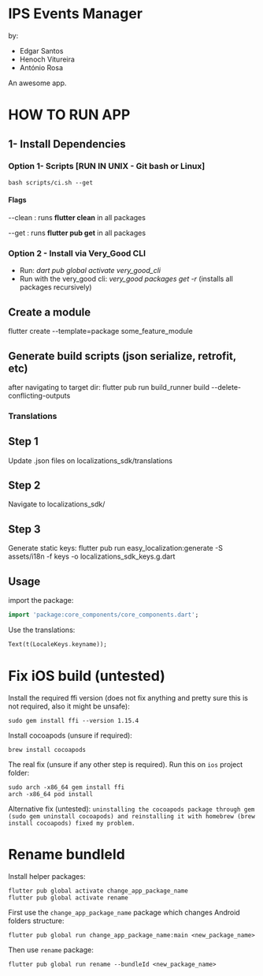 # IPS Events Manager

by: 
 - Edgar Santos
 - Henoch Vitureira
 - António Rosa

An awesome app.

# HOW TO RUN APP

## 1- Install Dependencies

### Option 1- Scripts [RUN IN UNIX - Git bash or Linux]

```shell
bash scripts/ci.sh --get
```
#### Flags

--clean : runs <b>flutter clean</b> in all packages

--get : runs <b>flutter pub get</b> in all packages

### Option 2 - Install via Very_Good CLI

- Run: *dart pub global activate very_good_cli*
- Run with the very_good cli: *very_good packages get -r* (installs all packages recursively)





## Create a module

flutter create --template=package some_feature_module

## Generate build scripts (json serialize, retrofit, etc)

after navigating to target dir:
flutter pub run build_runner build --delete-conflicting-outputs

### Translations

## Step 1

Update .json files on localizations_sdk/translations

## Step 2

Navigate to localizations_sdk/

## Step 3

Generate static keys:
flutter pub run easy_localization:generate -S assets/i18n -f keys -o localizations_sdk_keys.g.dart

## Usage

import the package:

```dart
import 'package:core_components/core_components.dart';
```

Use the translations:

```dart
Text(t(LocaleKeys.keyname));
```

# Fix iOS build (untested)

Install the required ffi version (does not fix anything and pretty sure this is not required, also it might be unsafe):

```shell
sudo gem install ffi --version 1.15.4
```

Install cocoapods (unsure if required):

```shell
brew install cocoapods
```

The real fix (unsure if any other step is required).
Run this on `ios` project folder:

```shell
sudo arch -x86_64 gem install ffi
arch -x86_64 pod install
```

Alternative fix (untested):
`uninstalling the cocoapods package through gem (sudo gem uninstall cocoapods) and reinstalling it with homebrew (brew install cocoapods) fixed my problem.`

# Rename bundleId

Install helper packages:

```shell
flutter pub global activate change_app_package_name
flutter pub global activate rename
```

First use the `change_app_package_name` package which changes Android folders structure:

```shell
flutter pub global run change_app_package_name:main <new_package_name>
```

Then use `rename` package:

```shell
flutter pub global run rename --bundleId <new_package_name>
```
